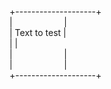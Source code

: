  
 
 
 
   +--------------------+ <br>
   |&nbsp;&nbsp;&nbsp;&nbsp;&nbsp;&nbsp;&nbsp;&nbsp;&nbsp;&nbsp;&nbsp;&nbsp;&nbsp;&nbsp;&nbsp;&nbsp;&nbsp;&nbsp;&nbsp;&nbsp;&nbsp;| <br>
   |  Text to test      | <br>
   |					| <br>
   |&nbsp;&nbsp;&nbsp;&nbsp;&nbsp;&nbsp;&nbsp;&nbsp;&nbsp;&nbsp;&nbsp;&nbsp;&nbsp;&nbsp;&nbsp;&nbsp;&nbsp;&nbsp;&nbsp;&nbsp;&nbsp;| <br>
   |&nbsp;&nbsp;&nbsp;&nbsp;&nbsp;&nbsp;&nbsp;&nbsp;&nbsp;&nbsp;&nbsp;&nbsp;&nbsp;&nbsp;&nbsp;&nbsp;&nbsp;&nbsp;&nbsp;&nbsp;&nbsp;| <br>
   +--------------------+ <br>